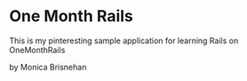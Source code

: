 # One Month Rails

This is my pinteresting sample application for learning Rails on OneMonthRails

by Monica Brisnehan

